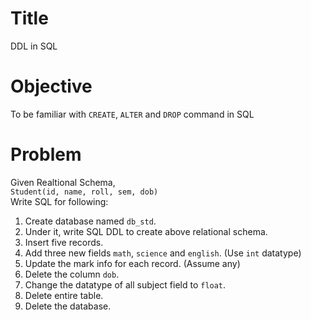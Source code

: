 # Title
DDL in SQL

# Objective
To be familiar with `CREATE`, `ALTER` and `DROP` command in SQL

# Problem
Given Realtional Schema,  
`Student(id, name, roll, sem, dob)`  
Write SQL for following:
1. Create database named `db_std`.
2. Under it, write SQL DDL to create above relational schema.
3. Insert five records.
4. Add three new fields `math`, `science` and `english`. (Use `int` datatype)
5. Update the mark info for each record. (Assume any)
6. Delete the column `dob`.
7. Change the datatype of all subject field to `float`.
8. Delete entire table.
9. Delete the database.